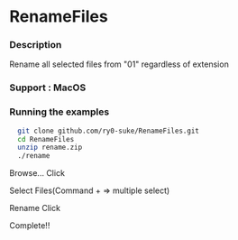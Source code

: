 # RenameFiles

### Description
Rename all selected files from "01" regardless of extension

### Support : MacOS

### Running the examples
  ```zsh
    git clone github.com/ry0-suke/RenameFiles.git
    cd RenameFiles
    unzip rename.zip
    ./rename
  ```
  
  Browse... Click
  
  Select Files(Command + => multiple select)
  
  Rename Click
  
  Complete!!
  
